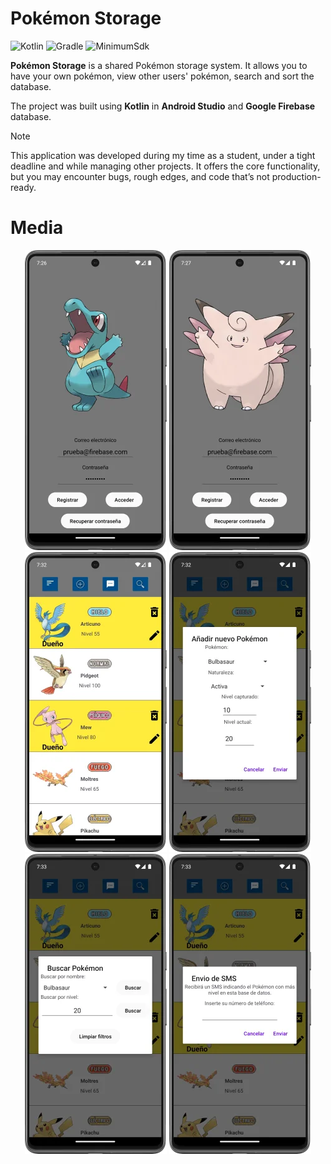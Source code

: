 # Pokémon Storage

![Kotlin](https://img.shields.io/badge/Kotlin-1.7.10-7F52FF?logo=kotlin&logoColor=white)
![Gradle](https://img.shields.io/badge/Gradle-7%2B-02303A?logo=gradle&logoColor=white)
![MinimumSdk](https://img.shields.io/badge/Minimum%20SDK-24-brightgreen)

**Pokémon Storage** is a shared Pokémon storage system. It allows you to have
your own pokémon, view other users' pokémon, search and sort the database.

The project was built using **Kotlin** in **Android Studio** and
**Google Firebase** database.

> [!NOTE]  
This application was developed during my time as a student, under a tight
deadline and while managing other projects. It offers the core functionality,
but you may encounter bugs, rough edges, and code that’s not production-ready.

# Media

<p align="center">
  <img src="docs/media/pokemon_storage_01.webp">
  <img src="docs/media/pokemon_storage_02.webp">
  <img src="docs/media/pokemon_storage_03.webp">
  <img src="docs/media/pokemon_storage_04.webp">
  <img src="docs/media/pokemon_storage_05.webp">
  <img src="docs/media/pokemon_storage_06.webp">
</p>
